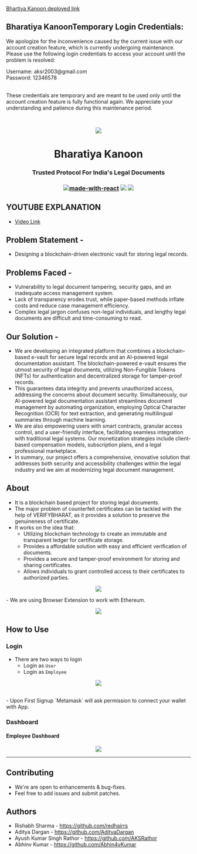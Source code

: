 <a href = "https://bhartiyakanoon.vercel.app/">Bhartiya Kanoon deployed link</a>

<h2 style="underline">Bharatiya KanoonTemporary Login Credentials:</h2>
<div>
<p>We apologize for the inconvenience caused by the current issue with our account creation feature, which is currently undergoing maintenance. Please use the following login credentials to access your account until the problem is resolved:</p>
<div>       
<div>Username: aksr2003@gmail.com</div>
<div>Password: 12346578</div>  
</div>
</br>
<p>These credentials are temporary and are meant to be used only until the account creation feature is fully functional again. We appreciate your understanding and patience during this maintenance period.</p>
</div>
</br>
<p align="center">
<img src = "https://github.com/AKSRathor/PortfolioBackend/assets/86844932/3aabf3f6-d3f7-44d8-9467-9a2f5955fd5a"/>
</p>
<h1 align="center">Bharatiya Kanoon</h1>
<h3 align="center">Trusted Protocol For India's Legal Documents<h3>
  

<div align="center">
  
  [![made-with-react](https://img.shields.io/badge/React-2.1.5-brightgreen.svg?style=for-the-badge)](https://github.com/facebook/create-react-app)
   [![](https://img.shields.io/badge/-Ethereum-lightgrey.svg?style=for-the-badge)](https://www.ethereum.org/)
    ![](https://img.shields.io/badge/Smart%20-Contract-lightgrey.svg?style=for-the-badge)
  
 </div>

## YOUTUBE EXPLANATION
- <a href="https://youtu.be/V901Tgo7y6I?feature=shared">Video Link</a>

## Problem Statement -
 - Designing a blockchain-driven electronic vault for storing legal records.

## Problems Faced -
 - Vulnerability to legal document tampering, security gaps, and an inadequate access management system.
 - Lack of transparency erodes trust, while paper-based methods inflate costs and reduce case management efficiency.
 - Complex legal jargon confuses non-legal individuals, and lengthy legal documents are difficult and time-consuming to read.

## Our Solution -
 - We are developing an integrated platform that combines a blockchain-based e-vault for secure legal records and an AI-powered legal documentation assistant. The blockchain-powered e-vault ensures the utmost       security of legal documents, utilizing Non-Fungible Tokens (NFTs) for authentication and decentralized storage for tamper-proof records.
 - This guarantees data integrity and prevents unauthorized access, addressing the concerns about document security. Simultaneously, our AI-powered legal documentation assistant streamlines document management 
   by automating organization, employing Optical Character Recognition (OCR) for text extraction, and generating multilingual summaries through machine learning.
 - We are also empowering users with smart contracts, granular access control, and a user-friendly interface, facilitating seamless integration with traditional legal systems. Our monetization strategies include 
   client-based compensation models, subscription plans, and a legal professional marketplace.
 - In summary, our project offers a comprehensive, innovative solution that addresses both security and accessibility challenges within the legal industry and we aim at modernizing legal document management.


## About
- It is a blockchain based project for storing legal documents. 
- The major problem of counterfeit certificates can be tackled with the help of VERIFYBHARAT, as it provides a solution to preserve the genuineness of certificate. 
- It works on the idea that:
   - Utilizing blockchain technology to create an immutable and transparent ledger for certificate storage.
   - Provides a affordable solution with easy and efficient verification of documents.
   - Provides a secure and tamper-proof environment for storing and sharing certificates.
   - Allows individuals to grant controlled access to their certificates to authorized parties.

<p align="center">
 <img src="https://github.com/AKSRathor/PortfolioBackend/assets/86844932/d1fc682c-30bd-4d27-af3c-3fe24d398c13">
</p>
- We are using Browser Extension to work with Ethereum.
 <br>
  <p align="center">
   <img src="https://github.com/AKSRathor/PortfolioBackend/assets/86844932/47d78e32-0802-46f7-a601-fb0eae566792">
 </p>

## How to Use

### Login
- There are two ways to login
  - Login as `User`
  - Login as `Employee`
<p align="center">
 <img src="https://d112y698adiu2z.cloudfront.net/photos/production/challenge_photos/002/672/167/datas/full_width.png">
</p>
<br>
 - Upon First Signup `Metamask` will ask permission to connect your wallet with App.

### Dashboard

 #### Employee Dashboard
 <p align="center">
  <img src="https://github.com/AKSRathor/PortfolioBackend/assets/86844932/26ff22b6-c82e-4338-aa39-595928e7c142">
</p>   
 
   
  -------------------------------------
  ## Contributing
  - We're are open to enhancements & bug-fixes.
  - Feel free to add issues and submit patches.
  ## Authors
  - Rishabh Sharma - https://github.com/redhairrs
  - Aditya Dargan -  https://github.com/AdityaDargan
  - Ayush Kumar Singh Rathor - https://github.com/AKSRathor
  - Abhinv Kumar - https://github.com/Abhin4vKumar
